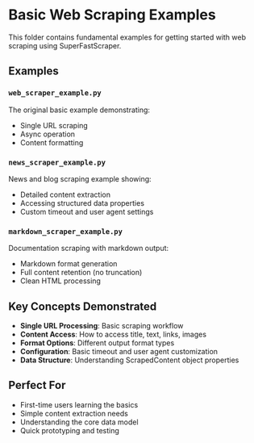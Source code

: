 # Basic Web Scraping Examples

This folder contains fundamental examples for getting started with web scraping using SuperFastScraper.

## Examples

### `web_scraper_example.py`
The original basic example demonstrating:
- Single URL scraping
- Async operation
- Content formatting

### `news_scraper_example.py`
News and blog scraping example showing:
- Detailed content extraction
- Accessing structured data properties
- Custom timeout and user agent settings

### `markdown_scraper_example.py`
Documentation scraping with markdown output:
- Markdown format generation
- Full content retention (no truncation)
- Clean HTML processing

## Key Concepts Demonstrated

- **Single URL Processing**: Basic scraping workflow
- **Content Access**: How to access title, text, links, images
- **Format Options**: Different output format types
- **Configuration**: Basic timeout and user agent customization
- **Data Structure**: Understanding ScrapedContent object properties

## Perfect For

- First-time users learning the basics
- Simple content extraction needs
- Understanding the core data model
- Quick prototyping and testing
